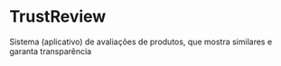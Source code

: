 # TrustReview
Sistema (aplicativo) de avaliações de produtos, que mostra similares e garanta transparência
